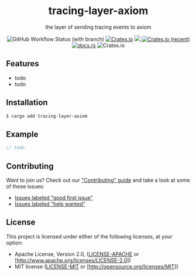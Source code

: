 <div align="center">
    <h1>tracing-layer-axiom</h1>
    <p>the layer of sending tracing events to axiom</p>
    <img alt="GitHub Workflow Status (with branch)" src="https://img.shields.io/github/actions/workflow/status/kilerd/tracing-layer-axiom/ci-for-main.yaml?branch=main">
    <a href="https://crates.io/crates/tracing-layer-axiom"><img alt="Crates.io" src="https://img.shields.io/crates/v/tracing-layer-axiom"></a>
    <a href="https://codecov.io/gh/kilerd/tracing-layer-axiom" >
    <img src="https://codecov.io/gh/kilerd/tracing-layer-axiom/branch/main/graph/badge.svg"/>
    </a>
    <a href="https://crates.io/crates/tracing-layer-axiom">
    <img alt="Crates.io (recent)" src="https://img.shields.io/crates/dr/tracing-layer-axiom"></a>
    <a href="https://docs.rs/tracing-layer-axiom"><img alt="docs.rs" src="https://img.shields.io/docsrs/tracing-layer-axiom"></a>
    <img alt="Crates.io" src="https://img.shields.io/crates/l/tracing-layer-axiom">
</div>

## Features
 - todo
 - todo

## Installation
```sh
$ cargo add tracing-layer-axiom
```

## Example
```rust
// todo
```

## Contributing
Want to join us? Check out our ["Contributing" guide][contributing] and take a
look at some of these issues:
- [Issues labeled "good first issue"][good-first-issue]
- [Issues labeled "help wanted"][help-wanted]


## License
This project is licensed under either of the following licenses, at your option:
- Apache License, Version 2.0, ([LICENSE-APACHE](LICENSE-APACHE) or [http://www.apache.org/licenses/LICENSE-2.0])
- MIT license ([LICENSE-MIT](LICENSE-MIT) or [http://opensource.org/licenses/MIT])


[contributing]: https://github.com/kilerd/tracing-layer-axiom/blob/master.github/CONTRIBUTING.md
[good-first-issue]: https://github.com/kilerd/tracing-layer-axiom/labels/good%20first%20issue
[help-wanted]: https://github.com/kilerd/tracing-layer-axiom/labels/help%20wanted